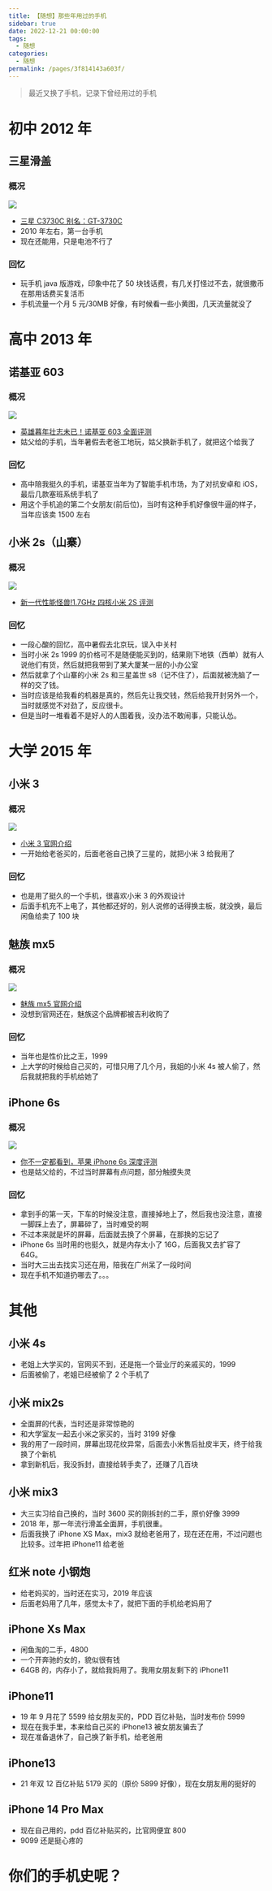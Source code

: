 ```yaml
---
title: 【随想】那些年用过的手机
sidebar: true
date: 2022-12-21 00:00:00
tags:
  - 随想
categories:
  - 随想
permalink: /pages/3f814143a603f/
---
```


> 最近又换了手机，记录下曾经用过的手机

<!-- more -->

# 初中 2012 年

## 三星滑盖

### 概况

![](https://2c.zol-img.com.cn/product/46_280x210/224/ceNeYD7dYa8U.jpg)

- [三星 C3730C 别名：GT-3730C](https://detail.zol.com.cn/cell_phone/index224721.shtml)
- 2010 年左右，第一台手机
- 现在还能用，只是电池不行了

### 回忆

- 玩手机 java 版游戏，印象中花了 50 块钱话费，有几关打怪过不去，就很撒币在那用话费买复活币
- 手机流量一个月 5 元/30MB 好像，有时候看一些小黄图，几天流量就没了

# 高中 2013 年

## 诺基亚 603

### 概况

![](https://img0.pconline.com.cn/pconline/1203/23/2714481_fm.jpg)

- [英雄暮年壮志未已！诺基亚 603 全面评测](https://mobile.pconline.com.cn/review/1203/2714481_all.html)
- 姑父给的手机，当年暑假去老爸工地玩，姑父换新手机了，就把这个给我了

### 回忆

- 高中陪我挺久的手机，诺基亚当年为了智能手机市场，为了对抗安卓和 iOS，最后几款塞班系统手机了
- 用这个手机追的第二个女朋友(前后位)，当时有这种手机好像很牛逼的样子，当年应该卖 1500 左右

## 小米 2s（山寨）

### 概况

![](https://2a.zol-img.com.cn/product/110_320x240/636/ce3sY5p68qEw.jpg)

- [新一代性能怪兽!1.7GHz 四核小米 2S 评测](https://mobile.pconline.com.cn/324/3249583_all.html)

### 回忆

- 一段心酸的回忆，高中暑假去北京玩，误入中关村
- 当时小米 2s 1999 的价格可不是随便能买到的，结果刚下地铁（西单）就有人说他们有货，然后就把我带到了某大厦某一层的小办公室
- 然后就拿了个山寨的小米 2s 和三星盖世 s8（记不住了），后面就被洗脑了一样的交了钱。
- 当时应该是给我看的机器是真的，然后先让我交钱，然后给我开封另外一个，当时就感觉不对劲了，反应很卡。
- 但是当时一堆看着不是好人的人围着我，没办法不敢闹事，只能认怂。

# 大学 2015 年

## 小米 3

### 概况

![](https://c1.mifile.cn/f/i/2014/cn/goods/mi3/design-overall.jpg)

- [小米 3 官网介绍](https://www.mi.com/mi3)
- 一开始给老爸买的，后面老爸自己换了三星的，就把小米 3 给我用了

### 回忆

- 也是用了挺久的一个手机，很喜欢小米 3 的外观设计
- 后面手机充不上电了，其他都还好的，别人说修的话得换主板，就没换，最后闲鱼给卖了 100 块

## 魅族 mx5

### 概况

![](https://www3.res.meizu.com/static/cn/products/mx5/summary/images/banner2_bc31862.png)

- [魅族 mx5 官网介绍](https://www.meizu.com/products/mx5/summary.html)
- 没想到官网还在，魅族这个品牌都被吉利收购了

### 回忆

- 当年也是性价比之王，1999
- 上大学的时候给自己买的，可惜只用了几个月，我姐的小米 4s 被人偷了，然后我就把我的手机给她了

## iPhone 6s

### 概况

![](hhttp://img.expreview.com/review/2015/09/Apple-iPhone-6s/14.jpg)

- [你不一定都看到，苹果 iPhone 6s 深度评测](https://www.expreview.com/43341-all.html)
- 也是姑父给的，不过当时屏幕有点问题，部分触摸失灵

### 回忆

- 拿到手的第一天，下车的时候没注意，直接掉地上了，然后我也没注意，直接一脚踩上去了，屏幕碎了，当时难受的啊
- 不过本来就是坏的屏幕，后面就去换了个屏幕，在那换的忘记了
- iPhone 6s 当时用的也挺久，就是内存太小了 16G，后面我又去扩容了 64G。
- 当时大三出去找实习还在用，陪我在广州呆了一段时间
- 现在手机不知道扔哪去了。。。

# 其他

## 小米 4s

- 老姐上大学买的，官网买不到，还是拖一个营业厅的亲戚买的，1999
- 后面被偷了，老姐已经被偷了 2 个手机了

## 小米 mix2s

- 全面屏的代表，当时还是非常惊艳的
- 和大学室友一起去小米之家买的，当时 3199 好像
- 我的用了一段时间，屏幕出现花纹异常，后面去小米售后扯皮半天，终于给我换了个新机
- 拿到新机后，我没拆封，直接给转手卖了，还赚了几百块

## 小米 mix3

- 大三实习给自己换的，当时 3600 买的刚拆封的二手，原价好像 3999
- 2018 年，那一年流行滑盖全面屏，手机很重。
- 后面我换了 iPhone XS Max，mix3 就给老爸用了，现在还在用，不过问题也比较多。过年把 iPhone11 给老爸

## 红米 note 小钢炮

- 给老妈买的，当时还在实习，2019 年应该
- 后面老妈用了几年，感觉太卡了，就把下面的手机给老妈用了

## iPhone Xs Max

- 闲鱼淘的二手，4800
- 一个开奔驰的女的，貌似很有钱
- 64GB 的，内存小了，就给我妈用了。我用女朋友剩下的 iPhone11

## iPhone11

- 19 年 9 月花了 5599 给女朋友买的，PDD 百亿补贴，当时发布价 5999
- 现在在我手里，本来给自己买的 iPhone13 被女朋友骗去了
- 现在准备退休了，自己换了新手机，给老爸用

## iPhone13

- 21 年双 12 百亿补贴 5179 买的（原价 5899 好像），现在女朋友用的挺好的

## iPhone 14 Pro Max

- 现在自己用的，pdd 百亿补贴买的，比官网便宜 800
- 9099 还是挺心疼的

# 你们的手机史呢？

